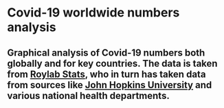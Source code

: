 # Covid-19 worldwide numbers analysis

## Graphical analysis of Covid-19 numbers both globally and for key countries. The data is taken from [Roylab Stats](https://www.youtube.com/watch?v=NMre6IAAAiU), who in turn has taken data from sources like [John Hopkins University](https://coronavirus.jhu.edu/data) and various national health departments. 
